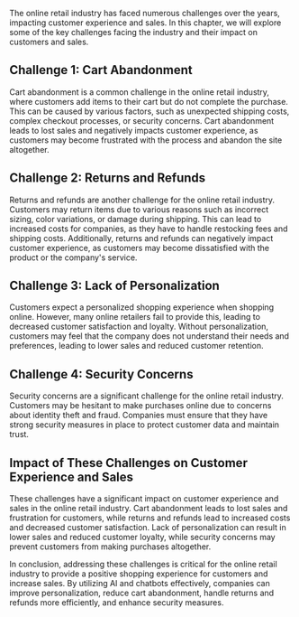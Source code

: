 
The online retail industry has faced numerous challenges over the years, impacting customer experience and sales. In this chapter, we will explore some of the key challenges facing the industry and their impact on customers and sales.

Challenge 1: Cart Abandonment
-----------------------------

Cart abandonment is a common challenge in the online retail industry, where customers add items to their cart but do not complete the purchase. This can be caused by various factors, such as unexpected shipping costs, complex checkout processes, or security concerns. Cart abandonment leads to lost sales and negatively impacts customer experience, as customers may become frustrated with the process and abandon the site altogether.

Challenge 2: Returns and Refunds
--------------------------------

Returns and refunds are another challenge for the online retail industry. Customers may return items due to various reasons such as incorrect sizing, color variations, or damage during shipping. This can lead to increased costs for companies, as they have to handle restocking fees and shipping costs. Additionally, returns and refunds can negatively impact customer experience, as customers may become dissatisfied with the product or the company's service.

Challenge 3: Lack of Personalization
------------------------------------

Customers expect a personalized shopping experience when shopping online. However, many online retailers fail to provide this, leading to decreased customer satisfaction and loyalty. Without personalization, customers may feel that the company does not understand their needs and preferences, leading to lower sales and reduced customer retention.

Challenge 4: Security Concerns
------------------------------

Security concerns are a significant challenge for the online retail industry. Customers may be hesitant to make purchases online due to concerns about identity theft and fraud. Companies must ensure that they have strong security measures in place to protect customer data and maintain trust.

Impact of These Challenges on Customer Experience and Sales
-----------------------------------------------------------

These challenges have a significant impact on customer experience and sales in the online retail industry. Cart abandonment leads to lost sales and frustration for customers, while returns and refunds lead to increased costs and decreased customer satisfaction. Lack of personalization can result in lower sales and reduced customer loyalty, while security concerns may prevent customers from making purchases altogether.

In conclusion, addressing these challenges is critical for the online retail industry to provide a positive shopping experience for customers and increase sales. By utilizing AI and chatbots effectively, companies can improve personalization, reduce cart abandonment, handle returns and refunds more efficiently, and enhance security measures.

